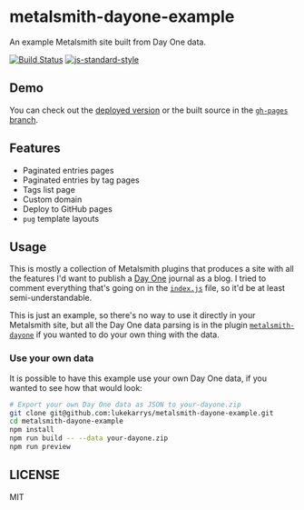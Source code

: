 # metalsmith-dayone-example

An example Metalsmith site built from Day One data.

[![Build Status](https://travis-ci.org/lukekarrys/metalsmith-dayone-example.png?branch=master)](https://travis-ci.org/lukekarrys/metalsmith-dayone-example)
[![js-standard-style](https://img.shields.io/badge/code%20style-standard-brightgreen.svg?style=flat)](https://github.com/feross/standard)


## Demo

You can check out the [deployed version](http://metalsmith-dayone.lukecod.es) or the built source in the [`gh-pages` branch](../../tree/gh-pages).


## Features

- Paginated entries pages
- Paginated entries by tag pages
- Tags list page
- Custom domain
- Deploy to GitHub pages
- `pug` template layouts


## Usage

This is mostly a collection of Metalsmith plugins that produces a site with all the features I'd want to publish a [Day One](http://dayoneapp.com/) journal as a blog. I tried to comment everything that's going on in the [`index.js`](./index.js) file, so it'd be at least semi-understandable.

This is just an example, so there's no way to use it directly in your Metalsmith site, but all the Day One data parsing is in the plugin [`metalsmith-dayone`](https://github.com/lukekarrys/metalsmith-dayone) if you wanted to do your own thing with the data.

### Use your own data

It is possible to have this example use your own Day One data, if you wanted to see how that would look:

```sh
# Export your own Day One data as JSON to your-dayone.zip
git clone git@github.com:lukekarrys/metalsmith-dayone-example.git
cd metalsmith-dayone-example
npm install
npm run build -- --data your-dayone.zip 
npm run preview
```


## LICENSE

MIT

